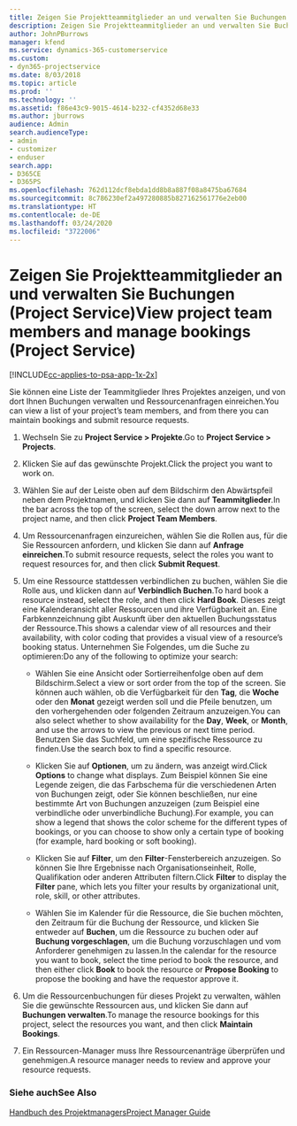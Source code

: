 ```yaml
---
title: Zeigen Sie Projektteammitglieder an und verwalten Sie Buchungen
description: Zeigen Sie Projektteammitglieder an und verwalten Sie Buchungen (Project Service)
author: JohnPBurrows
manager: kfend
ms.service: dynamics-365-customerservice
ms.custom:
- dyn365-projectservice
ms.date: 8/03/2018
ms.topic: article
ms.prod: ''
ms.technology: ''
ms.assetid: f86e43c9-9015-4614-b232-cf4352d68e33
ms.author: jburrows
audience: Admin
search.audienceType:
- admin
- customizer
- enduser
search.app:
- D365CE
- D365PS
ms.openlocfilehash: 762d112dcf8ebda1dd8b8a887f08a8475ba67684
ms.sourcegitcommit: 8c786230ef2a497280885b827162561776e2eb00
ms.translationtype: HT
ms.contentlocale: de-DE
ms.lasthandoff: 03/24/2020
ms.locfileid: "3722006"
---
```

# <a name="view-project-team-members-and-manage-bookings-project-service"></a><span data-ttu-id="c7b00-103">Zeigen Sie Projektteammitglieder an und verwalten Sie Buchungen (Project Service)</span><span class="sxs-lookup"><span data-stu-id="c7b00-103">View project team members and manage bookings (Project Service)</span></span>

[!INCLUDE[cc-applies-to-psa-app-1x-2x](../includes/cc-applies-to-psa-app-1x-2x.md)]

<span data-ttu-id="c7b00-104">Sie können eine Liste der Teammitglieder Ihres Projektes anzeigen, und von dort Ihnen Buchungen verwalten und Ressourcenanfragen einreichen.</span><span class="sxs-lookup"><span data-stu-id="c7b00-104">You can view a list of your project’s team members, and from there you can maintain bookings and submit resource requests.</span></span>  
  
1.  <span data-ttu-id="c7b00-105">Wechseln Sie zu **Project Service > Projekte**.</span><span class="sxs-lookup"><span data-stu-id="c7b00-105">Go to **Project Service > Projects**.</span></span>  
  
2.  <span data-ttu-id="c7b00-106">Klicken Sie auf das gewünschte Projekt.</span><span class="sxs-lookup"><span data-stu-id="c7b00-106">Click the project you want to work on.</span></span>  
  
3.  <span data-ttu-id="c7b00-107">Wählen Sie auf der Leiste oben auf dem Bildschirm den Abwärtspfeil neben dem Projektnamen, und klicken Sie dann auf **Teammitglieder**.</span><span class="sxs-lookup"><span data-stu-id="c7b00-107">In the bar across the top of the screen, select the down arrow next to the project name, and then click **Project Team Members**.</span></span>  
  
4.  <span data-ttu-id="c7b00-108">Um Ressourcenanfragen einzureichen, wählen Sie die Rollen aus, für die Sie Ressourcen anfordern, und klicken Sie dann auf **Anfrage einreichen**.</span><span class="sxs-lookup"><span data-stu-id="c7b00-108">To submit resource requests, select the roles you want to request resources for, and then click **Submit Request**.</span></span>  
  
5.  <span data-ttu-id="c7b00-109">Um eine Ressource stattdessen verbindlichen zu buchen, wählen Sie die Rolle aus, und klicken dann auf **Verbindlich Buchen**.</span><span class="sxs-lookup"><span data-stu-id="c7b00-109">To hard book a resource instead, select the role, and then click **Hard Book**.</span></span> <span data-ttu-id="c7b00-110">Dieses zeigt eine Kalenderansicht aller Ressourcen und ihre Verfügbarkeit an. Eine Farbkennzeichnung gibt Auskunft über den aktuellen Buchungsstatus der Ressource.</span><span class="sxs-lookup"><span data-stu-id="c7b00-110">This shows a calendar view of all resources and their availability, with color coding that provides a visual view of a resource’s booking status.</span></span> <span data-ttu-id="c7b00-111">Unternehmen Sie Folgendes, um die Suche zu optimieren:</span><span class="sxs-lookup"><span data-stu-id="c7b00-111">Do any of the following to optimize your search:</span></span>  
  
    -   <span data-ttu-id="c7b00-112">Wählen Sie eine Ansicht oder Sortierreihenfolge oben auf dem Bildschirm.</span><span class="sxs-lookup"><span data-stu-id="c7b00-112">Select a view or sort order from the top of the screen.</span></span> <span data-ttu-id="c7b00-113">Sie können auch wählen, ob die Verfügbarkeit für den **Tag**, die **Woche** oder den **Monat** gezeigt werden soll und die Pfeile benutzen, um den vorhergehenden oder folgenden Zeitraum anzuzeigen.</span><span class="sxs-lookup"><span data-stu-id="c7b00-113">You can also select whether to show availability for the **Day**, **Week**, or **Month**, and use the arrows to view the previous or next time period.</span></span> <span data-ttu-id="c7b00-114">Benutzen Sie das Suchfeld, um eine spezifische Ressource zu finden.</span><span class="sxs-lookup"><span data-stu-id="c7b00-114">Use the search box to find a specific resource.</span></span>  
  
    -   <span data-ttu-id="c7b00-115">Klicken Sie auf **Optionen**, um zu ändern, was anzeigt wird.</span><span class="sxs-lookup"><span data-stu-id="c7b00-115">Click **Options** to change what displays.</span></span> <span data-ttu-id="c7b00-116">Zum Beispiel können Sie eine Legende zeigen, die das Farbschema für die verschiedenen Arten von Buchungen zeigt, oder Sie können beschließen, nur eine bestimmte Art von Buchungen anzuzeigen (zum Beispiel eine verbindliche oder unverbindliche Buchung).</span><span class="sxs-lookup"><span data-stu-id="c7b00-116">For example, you can show a legend that shows the color scheme for the different types of bookings, or you can choose to show only a certain type of booking (for example, hard booking or soft booking).</span></span>  
  
    -   <span data-ttu-id="c7b00-117">Klicken Sie auf **Filter**, um den **Filter**-Fensterbereich anzuzeigen. So können Sie Ihre Ergebnisse nach Organisationseinheit, Rolle, Qualifikation oder anderen Attributen filtern.</span><span class="sxs-lookup"><span data-stu-id="c7b00-117">Click **Filter** to display the **Filter** pane, which lets you filter your results by organizational unit, role, skill, or other attributes.</span></span>  
  
    -   <span data-ttu-id="c7b00-118">Wählen Sie im Kalender für die Ressource, die Sie buchen möchten, den Zeitraum für die Buchung der Ressource, und klicken Sie entweder auf **Buchen**, um die Ressource zu buchen oder auf **Buchung vorgeschlagen**, um die Buchung vorzuschlagen und vom Anforderer genehmigen zu lassen.</span><span class="sxs-lookup"><span data-stu-id="c7b00-118">In the calendar for the resource you want to book, select the time period to book the resource, and then either click **Book** to book the resource or **Propose Booking** to propose the booking and have the requestor approve it.</span></span>  
  
6.  <span data-ttu-id="c7b00-119">Um die Ressourcenbuchungen für dieses Projekt zu verwalten, wählen Sie die gewünschte Ressourcen aus, und klicken Sie dann auf **Buchungen verwalten**.</span><span class="sxs-lookup"><span data-stu-id="c7b00-119">To manage the resource bookings for this project, select the resources you want, and then click **Maintain Bookings**.</span></span>  
  
7.  <span data-ttu-id="c7b00-120">Ein Ressourcen-Manager muss Ihre Ressourcenanträge überprüfen und genehmigen.</span><span class="sxs-lookup"><span data-stu-id="c7b00-120">A resource manager needs to review and approve your resource requests.</span></span>  
  
### <a name="see-also"></a><span data-ttu-id="c7b00-121">Siehe auch</span><span class="sxs-lookup"><span data-stu-id="c7b00-121">See Also</span></span>  
 [<span data-ttu-id="c7b00-122">Handbuch des Projektmanagers</span><span class="sxs-lookup"><span data-stu-id="c7b00-122">Project Manager Guide</span></span>](../project-service/project-manager-guide.md)
